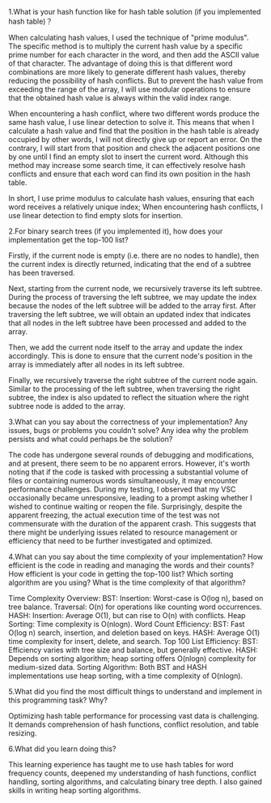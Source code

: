 1.What is your hash function like for hash table solution (if you implemented hash table)？

When calculating hash values, I used the technique of "prime modulus". The specific method is to multiply the current hash value by a specific prime number for each character in the word, and then add the ASCII value of that character. The advantage of doing this is that different word combinations are more likely to generate different hash values, thereby reducing the possibility of hash conflicts. But to prevent the hash value from exceeding the range of the array, I will use modular operations to ensure that the obtained hash value is always within the valid index range.

When encountering a hash conflict, where two different words produce the same hash value, I use linear detection to solve it. This means that when I calculate a hash value and find that the position in the hash table is already occupied by other words, I will not directly give up or report an error. On the contrary, I will start from that position and check the adjacent positions one by one until I find an empty slot to insert the current word. Although this method may increase some search time, it can effectively resolve hash conflicts and ensure that each word can find its own position in the hash table.

In short, I use prime modulus to calculate hash values, ensuring that each word receives a relatively unique index; When encountering hash conflicts, I use linear detection to find empty slots for insertion.

2.For binary search trees (if you implemented it), how does your implementation get the top-100 list?

Firstly, if the current node is empty (i.e. there are no nodes to handle), then the current index is directly returned, indicating that the end of a subtree has been traversed.

Next, starting from the current node, we recursively traverse its left subtree. During the process of traversing the left subtree, we may update the index because the nodes of the left subtree will be added to the array first. After traversing the left subtree, we will obtain an updated index that indicates that all nodes in the left subtree have been processed and added to the array.

Then, we add the current node itself to the array and update the index accordingly. This is done to ensure that the current node's position in the array is immediately after all nodes in its left subtree.

Finally, we recursively traverse the right subtree of the current node again. Similar to the processing of the left subtree, when traversing the right subtree, the index is also updated to reflect the situation where the right subtree node is added to the array.

3.What can you say about the correctness of your implementation? Any issues, bugs or problems you couldn't solve? Any idea why the problem persists and what could perhaps be the solution?

The code has undergone several rounds of debugging and modifications, and at present, there seem to be no apparent errors. However, it's worth noting that if the code is tasked with processing a substantial volume of files or containing numerous words simultaneously, it may encounter performance challenges. During my testing, I observed that my VSC occasionally became unresponsive, leading to a prompt asking whether I wished to continue waiting or reopen the file. Surprisingly, despite the apparent freezing, the actual execution time of the test was not commensurate with the duration of the apparent crash. This suggests that there might be underlying issues related to resource management or efficiency that need to be further investigated and optimized.

4.What can you say about the time complexity of your implementation? How efficient is the code in reading and managing the words and their counts? How efficient is your code in getting the top-100 list? Which sorting algorithm are you using? What is the time complexity of that algorithm?

Time Complexity Overview:
BST:
Insertion: Worst-case is O(log n), based on tree balance.
Traversal: O(n) for operations like counting word occurrences.
HASH:
Insertion: Average O(1), but can rise to O(n) with conflicts.
Heap Sorting: Time complexity is O(nlogn).
Word Count Efficiency:
BST:
Fast O(log n) search, insertion, and deletion based on keys.
HASH:
Average O(1) time complexity for insert, delete, and search.
Top 100 List Efficiency:
BST:
Efficiency varies with tree size and balance, but generally effective.
HASH:
Depends on sorting algorithm; heap sorting offers O(nlogn) complexity for medium-sized data.
Sorting Algorithm:
Both BST and HASH implementations use heap sorting, with a time complexity of O(nlogn).

5.What did you find the most difficult things to understand and implement in this programming task? Why?

Optimizing hash table performance for processing vast data is challenging. It demands comprehension of hash functions, conflict resolution, and table resizing. 

6.What did you learn doing this?

This learning experience has taught me to use hash tables for word frequency counts, deepened my understanding of hash functions, conflict handling, sorting algorithms, and calculating binary tree depth. I also gained skills in writing heap sorting algorithms.